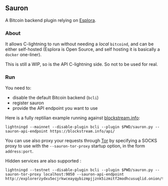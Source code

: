 ## Sauron

A Bitcoin backend plugin relying on [Esplora](https://github.com/Blockstream/esplora).


### About

It allows C-lightning to run without needing a *local* `bitcoind`, and can be either
self-hosted (Esplora is Open Source, and self hosting it is basically a `docker` one-liner).

This is still a WIP, so is the API C-lightning side. So not to be used for real.


### Run

You need to:
- disable the default Bitcoin backend (`bcli`)
- register sauron
- provide the API endpoint you want to use

Here is a fully reptilian example running against [blockstream.info](https://blockstream.info/):

```
lightningd --mainnet --disable-plugin bcli --plugin $PWD/sauron.py --sauron-api-endpoint https://blockstream.info/api/
```

You can use also proxy your requests through [Tor](https://www.torproject.org/) by
specifying a SOCKS proxy to use with the `--sauron-tor-proxy` startup option, in
the form `address:port`.

Hidden services are also supported :
```
lightningd --testnet --disable-plugin bcli --plugin $PWD/sauron.py --sauron-tor-proxy localhost:9050 --sauron-api-endpoint http://explorerzydxu5ecjrkwceayqybizmpjjznk5izmitf2modhcusuqlid.onion/testnet/api/
```